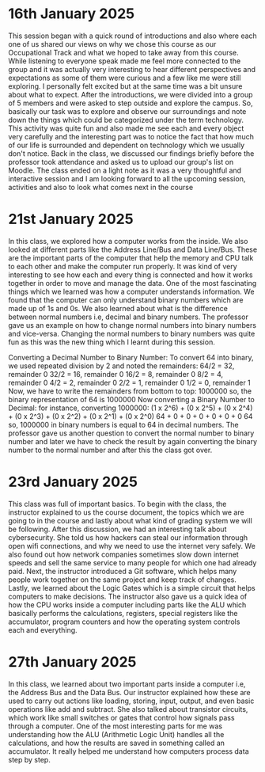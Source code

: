 
# 16th January 2025
This session began with a quick round of introductions and also where each one of us shared our views on why we chose this course as our Occupational Track and what we hoped to take away from this course. While listening to everyone speak made me feel more connected to the group and it was actually very interesting to hear different perspectives and expectations as some of them were curious and a few like me were still exploring. I personally felt excited but at the same time was a bit unsure about what to expect. After the introductions, we were divided into a group of 5 members and were asked to step outside and explore the campus. So, basically our task was to explore and observe our surroundings and note down the things which could be categorized under the term technology. This activity was quite fun and also made me see each and every object very carefully and the interesting part was to notice the fact that how much of our life is surrounded and dependent on technology which we usually don't notice. Back in the class, we discussed our findings briefly before the professor took attendance and asked us to upload our group's list on Moodle. The class ended on a light note as it was a very thoughtful and interactive session and I am looking forward to all the upcoming session, activities and also to look what comes next in the course
# 21st January 2025     
In this class, we explored how a computer works from the inside. We also looked at different parts like the Address Line/Bus and Data Line/Bus. These are the important parts of the computer that help the memory and CPU talk to each other and make the computer run properly. It was kind of very interesting to see how each and every thing is connected and how it works together in order to move and manage the data. One of the most fascinating things which we learned was how a computer understands information. We found that the computer can only understand binary numbers which are made up of 1s and 0s. We also learned about what is the difference between normal numbers i.e, decimal and binary numbers. The professor gave us an example on how to change normal numbers into binary numbers and vice-versa. Changing the normal numbers to binary numbers was quite fun as this was the new thing which I learnt during this session.

Converting a Decimal Number to Binary Number:
To convert 64 into binary, we used repeated division by 2 and noted the remainders:
64/2 = 32, remainder 0
32/2 = 16, remainder 0
16/2 = 8, remainder 0
8/2 = 4, remainder 0
4/2 = 2, remainder 0
2/2 = 1, remainder 0
1/2 = 0, remainder 1
Now, we have to write the remainders from bottom to top: 
1000000
so, the binary representation of 64 is 1000000
Now converting a Binary Number to Decimal:
for instance, converting 1000000:
(1 x 2^6) + (0 x 2^5) + (0 x 2^4) + (0 x 2^3) + (0 x 2^2) + (0 x 2^1) + (0 x 2^0)
64 + 0 + 0 + 0 + 0 + 0 + 0
64
so, 1000000 in binary numbers is equal to 64 in decimal numbers.
The professor gave us another question to convert the normal number to binary number and later we have to check the result by again converting the binary number to the normal number and after this the class got over.
 
# 23rd January 2025                   
This class was full of important basics. To begin with the class, the instructor explained to us the course document, the topics which we are going to in the course and lastly about what kind of grading system we will be following. After this discussion, we had an interesting talk about cybersecurity. She told us how hackers can steal our information through open wifi connections, and why we need to use the internet very safely. We also found out how network companies sometimes slow down internet speeds and sell the same service to many people for which one had already paid. Next, the instructor introduced a Git software, which helps many people work together on the same project and keep track of changes. Lastly, we learned about the Logic Gates which is a simple circuit that helps computers to make decisions. The instructor also gave us a quick idea of how the CPU works inside a computer including parts like the ALU which basically performs the calculations, registers, special registers like the accumulator, program counters and how the operating system controls each and everything.

# 27th January 2025           
In this class, we learned about two important parts inside a computer i.e, the Address Bus and the Data Bus. Our instructor explained how these are used to carry out actions like loading, storing, input, output, and even basic operations like add and subtract. She also talked about transistor circuits, which work like small switches or gates that control how signals pass through a computer. One of the most interesting parts for me was understanding how the ALU (Arithmetic Logic Unit) handles all the calculations, and how the results are saved in something called an accumulator. It really helped me understand how computers process data step by step.

